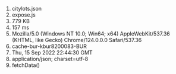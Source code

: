 1. citylots.json
2. expose.js
3. 779 KB
4. 157 ms
5. Mozilla/5.0 (Windows NT 10.0; Win64; x64) AppleWebKit/537.36 (KHTML, like Gecko) Chrome/124.0.0.0 Safari/537.36
6. cache-bur-kbur8200083-BUR
7. Thu, 15 Sep 2022 22:44:30 GMT
8. application/json; charset=utf-8
9. fetchData()